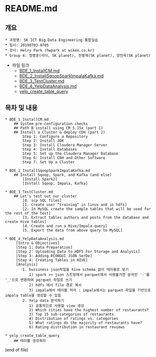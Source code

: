 # README.md

## 개요 
    * 과정명: SK ICT Big Data Engineering 통합실습  
    * 일시: 20190703-0705
    * 강사: Helry Park (hwpark at wiken.co.kr) 
    * Group 4: 정명훈(리더, SK planet), 전평재(SK planet), 양진욱(SK planet)
    
* 파일 링크    
    * [BDE_1_InstallCM.md](https://github.com/joseph31/skbde_test/blob/master/BDE_1_InstallCM.md )
    * [BDE_2_InstallSqoopSparkImpalaKafka.md](https://github.com/joseph31/skbde_test/blob/master/BDE_2_InstallSqoopSparkImpalaKafka.md)
    * [BDE_3_TestCluster.md](https://github.com/joseph31/skbde_test/blob/master/BDE_3_TestCluster.md)
    * [BDE_4_YelpDataAnalysis.md](https://github.com/joseph31/skbde_test/blob/master/BDE_4_YelpDataAnalysis.md)
    * [yelp_create_table_query](https://github.com/joseph31/skbde_test/blob/master/yelp_create_table_query)
        
    
## 목차 및 내용  
    * BDE_1_InstallCM.md
        ## System pre-configuration checks
        ## Path B install using CM 5.15x (part 1)
        ## Install a Cluster & deploy CDH (part 2)
            Step 1: Configure a Repository
            Step 2: Install JDK
            Step 3: Install Cloudera Manager Server
            Step 4: Install Databases
            Step 5: Set up the Cloudera Manager Database
            Step 6: Install CDH and Other Software
            Step 7: Set Up a Cluster

    * BDE_2_InstallSqoopSparkImpalaKafka.md
        ## Install Sqoop, Spark, and Kafka (and else)
            [Install Spark2]
            [Install Sqoop, Impala, Kafka]

    * BDE_3_TestCluster.md
        ## Let’s test out our cluster 
            [0. scp SQL files]
            [1. Create user “training” in linux and in hdfs]
            [2. In MySQL create the sample tables that will be used for the rest of the test]
            [3. Extract tables authors and posts from the database and create Hive tables]
            [4. Create and run a Hive/Impala query]
            [5. Export the data from above query to MySQL]

    * BDE_4_YelpDataAnalysis.md
         [Intro & Objectives]
         [Step 1: Data Preparation]
         [Step 2: Uploading Data to HDFS For Storage and Analysis]
         [Step 3: Adding RCONGUI JSON SerDe]
         [Step 4: Creating Tables in HIVE]
         [Analysis]
            1. bussiness json파일을 hive schema 없이 테이블로 넣기
               1) spark >> json 스트링에서 parquet에서 사용불가한 문자인 '-'를 '_'으로 변환하여 pqrquet 파일로 쓰기
               2) hdfs 에서 file 경로 복사
               3) impala에서 테이블 처리 : impala에서는 parquet 파일을 기반으로 impala table을 생성할 수 있음
            2. Yelp data 분석하기
               1) 공통적으로 사용할 view 생성
               2) Which cities have the highest number of restaurants?
               3) Top 15 sub-categories of restaurants
               4) Distribution of ratings vs. categories
               5) What ratings do the majority of restaurants have?
               6) Rating distribution in restaurant reviews
            
    * yelp_create_table_query
        ## 테이블 생성쿼리
        
        
 (end of file) 
